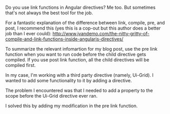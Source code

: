 Do you use link functions in Angular directives? Me too. But sometimes that's not always the best tool for the job. 

For a fantastic explanation of the difference between link, compile, pre, and post, I recommend this (yes this is a cop-out but this author does a better job than I ever could): http://www.jvandemo.com/the-nitty-gritty-of-compile-and-link-functions-inside-angularjs-directives/

To summarize the relevant infomartion for my blog post, use the pre link function when you want to run code before the child directive gets compiled. If you use post link function, all the child directives will be compiled
first. 

In my case, I'm working with a third party directive (namely, Ui-Grid). I wanted to add some functionality to it by adding a directive.

The problem I encountered was that I needed to add a property to the scope before the Ui-Grid directive ever ran. 

I solved this by adding my modification in the pre link function.